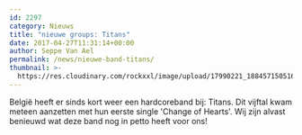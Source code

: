 ```yaml
---
id: 2297
category: Nieuws
title: "nieuwe groups: Titans"
date: 2017-04-27T11:31:14+00:00
author: Seppe Van Ael
permalink: /news/nieuwe-band-titans/
thumbnail: >-
  https://res.cloudinary.com/rockxxl/image/upload/17990221_1884571505163852_8772461429517984238_o.jpg
---
```

België heeft er sinds kort weer een hardcoreband bij: Titans. Dit vijftal kwam meteen aanzetten met hun eerste single 'Change of Hearts'. Wij zijn alvast benieuwd wat deze band nog in petto heeft voor ons!
